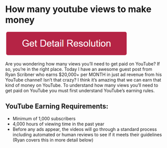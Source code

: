 # How many youtube views to make money

[![how many youtube views to make money](redd.png)](https://github.com/hubwebie/how.many.youtube.views.to.make.money)

Are you wondering how many views you’ll need to get paid on YouTube? If so, you’re in the right place.
Today I have an awesome guest post from Ryan Scribner who earns $20,000+ per MONTH in just ad revenue from his YouTube channel!
Isn’t that crazy? I think it’s amazing that we can earn that kind of money on YouTube.
To understand how many views you’ll need to get paid on YouTube you must first understand YouTube’s earning rules.

## YouTube Earning Requirements:
* Minimum of 1,000 subscribers
* 4,000 hours of viewing time in the past year
* Before any ads appear, the videos will go through a standard process including automated or human reviews to see if it meets their guidelines (Ryan covers this in more detail below)
